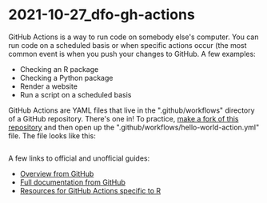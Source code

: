 # 2021-10-27_dfo-gh-actions

GitHub Actions is a way to run code on somebody else's computer. You can run code on a scheduled basis or when specific actions occur (the most common event is when you push your changes to GitHub. A few examples:

- Checking an R package 
- Checking a Python package
- Render a website
- Run a script on a scheduled basis

GitHub Actions are YAML files that live in the ".github/workflows" directory of a GitHub repository. There's one in! To practice, [make a fork of this repository]() and then open up the ".github/workflows/hello-world-action.yml" file. The file looks like this:

```yaml

```

A few links to official and unofficial guides:

- [Overview from GitHub](https://github.com/features/actions)
- [Full documentation from GitHub](https://docs.github.com/en/actions)
- [Resources for GitHub Actions specific to R](https://github.com/r-lib/actions#additional-resources)
